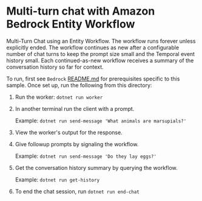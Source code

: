 # Multi-turn chat with Amazon Bedrock Entity Workflow

Multi-Turn Chat using an Entity Workflow. The workflow runs forever unless explicitly ended. The workflow continues as new after a configurable number of chat turns to keep the prompt size small and the Temporal event history small. Each continued-as-new workflow receives a summary of the conversation history so far for context.

To run, first see `Bedrock` [README.md](../README.md) for prerequisites specific to this sample. Once set up, run the following from this directory:

1. Run the worker: `dotnet run worker`
2. In another terminal run the client with a prompt.

   Example: `dotnet run send-message 'What animals are marsupials?'`

3. View the worker's output for the response.
4. Give followup prompts by signaling the workflow.

   Example: `dotnet run send-message 'Do they lay eggs?'`
5. Get the conversation history summary by querying the workflow.

   Example: `dotnet run get-history`
6. To end the chat session, run `dotnet run end-chat`